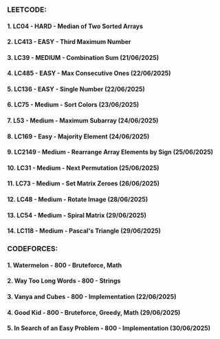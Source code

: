 ### LEETCODE:
#### 1. LC04    - HARD    - Median of Two Sorted Arrays
#### 2. LC413   - EASY    - Third Maximum Number
#### 3. LC39    - MEDIUM  - Combination Sum                     (21/06/2025)
#### 4. LC485   - EASY    - Max Consecutive Ones                (22/06/2025)
#### 5. LC136   - EASY    - Single Number                       (22/06/2025)
#### 6. LC75    - Medium  - Sort Colors                         (23/06/2025)
#### 7. L53     - Medium  - Maximum Subarray                    (24/06/2025)
#### 8. LC169   - Easy    - Majority Element                    (24/06/2025)
#### 9. LC2149  - Medium  - Rearrange Array Elements by Sign    (25/06/2025)
#### 10. LC31   - Medium  - Next Permutation                    (25/06/2025)
#### 11. LC73   - Medium  - Set Matrix Zeroes                   (26/06/2025)
#### 12. LC48   - Medium  - Rotate Image                        (28/06/2025)
#### 13. LC54   - Medium  - Spiral Matrix                       (29/06/2025)
#### 14. LC118  - Medium  - Pascal's Triangle                   (29/06/2025)

### CODEFORCES:
#### 1. Watermelon          - 800 - Bruteforce, Math
#### 2. Way Too Long Words  - 800 - Strings
#### 3. Vanya and Cubes     - 800 - Implementation              (22/06/2025)
#### 4. Good Kid            - 800 - Bruteforce, Greedy, Math    (29/06/2025)
#### 5. In Search of an Easy Problem - 800 - Implementation     (30/06/2025)